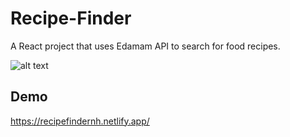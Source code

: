 # Recipe-Finder
A React project that uses Edamam API to search for food recipes.   

![alt text](https://i.imgur.com/NXq39hR.png)

## Demo
https://recipefindernh.netlify.app/
